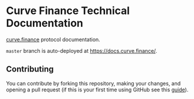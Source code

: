 # Curve Finance Technical Documentation

[curve.finance](https://curve.finance) protocol documentation.

`master` branch is auto-deployed at https://docs.curve.finance/.

## Contributing

You can contribute by forking this repository, making your changes, and opening a pull request (if this is your first time using GitHub see this [guide](https://docs.github.com/en/get-started/quickstart/contributing-to-projects)).
